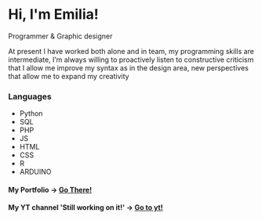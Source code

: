 

# Hi, I'm Emilia!

Programmer & Graphic designer

At present I have worked both alone and in team, my programming skills are intermediate, I’m always willing to proactively listen to constructive criticism that I allow me improve my syntax as in the design area, new perspectives that allow me to expand my creativity

### Languages

- Python
- SQL
- PHP
- JS
- HTML
- CSS
- R
- ARDUINO

#### My Portfolio -> <a href="https://emimataportfolio.web.app/" > Go There!</a>
#### My YT channel 'Still working on it!' -> <a href="https://youtube.com/@user-ge6el4wr7j"> Go to yt!</a>


